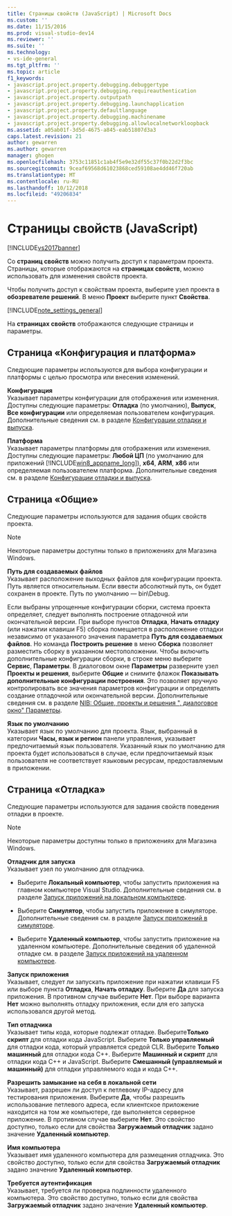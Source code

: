```yaml
---
title: Страницы свойств (JavaScript) | Microsoft Docs
ms.custom: ''
ms.date: 11/15/2016
ms.prod: visual-studio-dev14
ms.reviewer: ''
ms.suite: ''
ms.technology:
- vs-ide-general
ms.tgt_pltfrm: ''
ms.topic: article
f1_keywords:
- javascript.project.property.debugging.debuggertype
- javascript.project.property.debugging.requireauthentication
- javascript.project.property.outputpath
- javascript.project.property.debugging.launchapplication
- javascript.project.property.defaultlanguage
- javascript.project.property.debugging.machinename
- javascript.project.property.debugging.allowlocalnetworkloopback
ms.assetid: a05ab01f-3d5d-4675-a845-eab51807d3a3
caps.latest.revision: 21
author: gewarren
ms.author: gewarren
manager: ghogen
ms.openlocfilehash: 3753c11851c1ab4f5e9e32df55c37f0b22d2f3bc
ms.sourcegitcommit: 9ceaf69568d61023868ced59108ae4dd46f720ab
ms.translationtype: MT
ms.contentlocale: ru-RU
ms.lasthandoff: 10/12/2018
ms.locfileid: "49206834"
---
```

# <a name="property-pages-javascript"></a>Страницы свойств (JavaScript)
[!INCLUDE[vs2017banner](../../includes/vs2017banner.md)]

  
Со **страниц свойств** можно получить доступ к параметрам проекта. Страницы, которые отображаются на **страницах свойств**, можно использовать для изменения свойств проекта.  
  
 Чтобы получить доступ к свойствам проекта, выберите узел проекта в **обозревателе решений**. В меню **Проект** выберите пункт **Свойства**.  
  
 [!INCLUDE[note_settings_general](../../includes/note-settings-general-md.md)]  
  
 На **страницах свойств** отображаются следующие страницы и параметры.  
  
## <a name="configuration-and-platform-page"></a>Страница «Конфигурация и платформа»  
 Следующие параметры используются для выбора конфигурации и платформы с целью просмотра или внесения изменений.  
  
 **Конфигурация**  
 Указывает параметры конфигурации для отображения или изменения. Доступны следующие параметры: **Отладка** (по умолчанию), **Выпуск**, **Все конфигурации** или определяемая пользователем конфигурация. Дополнительные сведения см. в разделе [Конфигурации отладки и выпуска](http://msdn.microsoft.com/en-us/0440b300-0614-4511-901a-105b771b236e).  
  
 **Платформа**  
 Указывает параметры платформы для отображения или изменения. Доступны следующие параметры: **Любой ЦП** (по умолчанию для приложений [!INCLUDE[win8_appname_long](../../includes/win8-appname-long-md.md)]), **x64**, **ARM**, **x86** или определяемая пользователем платформа. Дополнительные сведения см. в разделе [Конфигурации отладки и выпуска](http://msdn.microsoft.com/en-us/0440b300-0614-4511-901a-105b771b236e).  
  
## <a name="general-page"></a>Страница «Общие»  
 Следующие параметры используются для задания общих свойств проекта.  
  
> [!NOTE]
>  Некоторые параметры доступны только в приложениях для Магазина Windows.  
  
 **Путь для создаваемых файлов**  
 Указывает расположение выходных файлов для конфигурации проекта. Путь является относительным. Если ввести абсолютный путь, он будет сохранен в проекте. Путь по умолчанию — bin\Debug.  
  
 Если выбраны упрощенные конфигурации сборки, система проекта определяет, следует выполнять построение отладочной или окончательной версии. При выборе пунктов **Отладка**, **Начать отладку** (или нажатии клавиши F5) сборка помещается в расположение отладки независимо от указанного значения параметра **Путь для создаваемых файлов**. Но команда **Построить решение** в меню **Сборка** позволяет разместить сборку в указанном местоположении. Чтобы включить дополнительные конфигурации сборки, в строке меню выберите **Сервис**, **Параметры**. В диалоговом окне **Параметры** разверните узел **Проекты и решения**, выберите **Общие** и снимите флажок **Показывать дополнительные конфигурации построения**. Это позволяет вручную контролировать все значения параметров конфигурации и определять создание отладочной или окончательной версии. Дополнительные сведения см. в разделе [NIB: Общие, проекты и решения ", диалоговое окно" Параметры](http://msdn.microsoft.com/en-us/8f8e37e8-b28d-4b13-bfeb-ea4d3312aeca).  
  
 **Язык по умолчанию**  
 Указывает язык по умолчанию для проекта. Язык, выбранный в категории **Часы, язык и регион** панели управления, указывает предпочитаемый язык пользователя. Указанный язык по умолчанию для проекта будет использоваться в случае, если предпочитаемый язык пользователя не соответствует языковым ресурсам, предоставляемым в приложении.  
  
## <a name="debug-page"></a>Страница «Отладка»  
 Следующие параметры используются для задания свойств поведения отладки в проекте.  
  
> [!NOTE]
>  Некоторые параметры доступны только в приложениях для Магазина Windows.  
  
 **Отладчик для запуска**  
 Указывает узел по умолчанию для отладчика.  
  
-   Выберите **Локальный компьютер**, чтобы запустить приложения на главном компьютере Visual Studio. Дополнительные сведения см. в разделе [Запуск приложений на локальном компьютере](http://go.microsoft.com/fwlink/?LinkId=234912).  
  
-   Выберите **Симулятор**, чтобы запустить приложение в симуляторе. Дополнительные сведения см. в разделе [Запуск приложений в симуляторе](http://go.microsoft.com/fwlink/?LinkId=234913).  
  
-   Выберите **Удаленный компьютер**, чтобы запустить приложение на удаленном компьютере. Дополнительные сведения об удаленной отладке см. в разделе [Запуск приложений на удаленном компьютере](http://go.microsoft.com/fwlink/?LinkId=234914).  
  
 **Запуск приложения**  
 Указывает, следует ли запускать приложение при нажатии клавиши F5 или выборе пункта **Отладка**, **Начать отладку**. Выберите **Да** для запуска приложения. В противном случае выберите **Нет**. При выборе варианта **Нет** можно выполнять отладку приложения, если для его запуска использовался другой метод.  
  
 **Тип отладчика**  
 Указывает типы кода, которые подлежат отладке. Выберите**Только скрипт** для отладки кода JavaScript. Выберите **Только управляемый** для отладки кода, который управляется средой CLR. Выберите **Только машинный** для отладки кода C++. Выберите **Машинный и скрипт** для отладки кода C++ и JavaScript. Выберите **Смешанный (управляемый и машинный)** для отладки управляемого кода и кода C++.  
  
 **Разрешить замыкание на себя в локальной сети**  
 Указывает, разрешен ли доступ к петлевому IP-адресу для тестирования приложения. Выберите **Да**, чтобы разрешить использование петлевого адреса, если клиентское приложение находится на том же компьютере, где выполняется серверное приложение. В противном случае выберите **Нет**. Это свойство доступно, только если для свойства **Загружаемый отладчик** задано значение **Удаленный компьютер**.  
  
 **Имя компьютера**  
 Указывает имя удаленного компьютера для размещения отладчика. Это свойство доступно, только если для свойства **Загружаемый отладчик** задано значение **Удаленный компьютер**.  
  
 **Требуется аутентификация**  
 Указывает, требуется ли проверка подлинности удаленного компьютера. Это свойство доступно, только если для свойства **Загружаемый отладчик** задано значение **Удаленный компьютер**.



